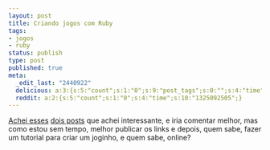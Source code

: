 ```yaml
---
layout: post
title: Criando jogos com Ruby
tags:
- jogos
- ruby
status: publish
type: post
published: true
meta:
  _edit_last: "2440922"
  delicious: a:3:{s:5:"count";s:1:"0";s:9:"post_tags";s:0:"";s:4:"time";s:10:"1229527060";}
  reddit: a:2:{s:5:"count";s:1:"0";s:4:"time";s:10:"1325092505";}
---
```

[Achei esses](http://www.oreillynet.com/pub/a/ruby/2007/12/04/creating-games-in-ruby.html) [dois posts](http://www.oreillynet.com/pub/a/ruby/2007/12/18/creating-games-in-ruby-part-2.html) que achei interessante, e iria comentar melhor, mas como estou sem tempo, melhor publicar os links e depois, quem sabe, fazer um tutorial para criar um joginho, e quem sabe, online?
